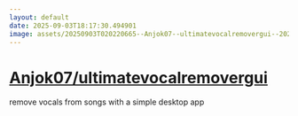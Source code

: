 ```yaml
---
layout: default
date: 2025-09-03T18:17:30.494901
image: assets/20250903T020220665--Anjok07--ultimatevocalremovergui--20250903T021152442--cropped.png
---
```


# [Anjok07/ultimatevocalremovergui](https://github.com/Anjok07/ultimatevocalremovergui)

remove vocals from songs with a simple desktop app
